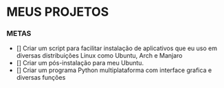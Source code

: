 # MEUS PROJETOS

### METAS 
- [] Criar um script para facilitar instalação de aplicativos que eu uso em diversas distribuições Linux como Ubuntu, Arch e Manjaro
- [] Criar um pós-instalação para meu Ubuntu.
- [] Criar um programa Python multiplataforma com interface grafica e diversas funções
